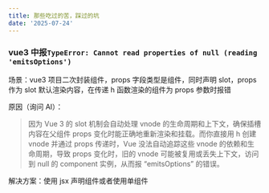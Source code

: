 ```yaml
---
title: 那些吃过的苦，踩过的坑
date: '2025-07-24'
---
```


### vue3 中报`TypeError: Cannot read properties of null (reading 'emitsOptions')`

场景：vue3 项目二次封装组件，props 字段类型是组件，同时声明 slot，props 作为 slot 默认渲染内容，在传递 h 函数渲染的组件为 props 参数时报错

原因（询问 AI）：

> 因为 Vue
> 3 的 slot 机制会自动处理 vnode 的生命周期和上下文，确保插槽内容在父组件 props 变化时能正确地重新渲染和挂载。而你直接用 h 创建 vnode 并通过 props 传递时，Vue 没法自动追踪这些 vnode 的依赖和生命周期，导致 props 变化时，旧的 vnode 可能被复用或丢失上下文，访问到 null 的 component 实例，从而报 “emitsOptions” 的错误。

解决方案：使用 jsx 声明组件或者使用单组件
